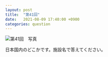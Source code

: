 ```yaml
---
layout: post
title:  "第41回"
date:   2021-08-09 17:40:00 +0900
categories: question
---
```



![第41回　写真](/kokodoko/images/q41.jpg "海")

日本国内のどこかです。施設名で答えてください。
